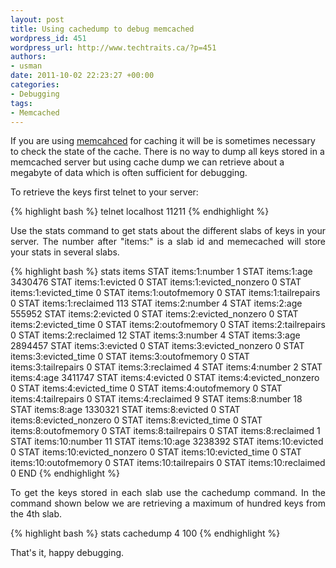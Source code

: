 ```yaml
--- 
layout: post
title: Using cachedump to debug memcached
wordpress_id: 451
wordpress_url: http://www.techtraits.ca/?p=451
authors: 
- usman
date: 2011-10-02 22:23:27 +00:00
categories: 
- Debugging
tags:
- Memcached
---
```

<p style="text-align: justify;">

If you are using <a href="http://http://memcached.org/" title="memcached" target="_blank">memcahced</a> for caching it will be is sometimes necessary to check the state of the cache. There is no way to dump all keys stored in a memcached server but using cache dump we can retrieve about a megabyte of data which is often sufficient for debugging.</p>

<!--more-->

To retrieve the keys first telnet to your server:

{% highlight bash %}
telnet localhost 11211
{% endhighlight %}
&nbsp;

<p style="text-align: justify;">
Use the stats command to get stats about the different slabs of keys in your server. The number after "items:" is a slab id and memecached will store your stats in several slabs. 
</p>


{% highlight bash %}
stats items
STAT items:1:number 1
STAT items:1:age 3430476
STAT items:1:evicted 0
STAT items:1:evicted_nonzero 0
STAT items:1:evicted_time 0
STAT items:1:outofmemory 0
STAT items:1:tailrepairs 0
STAT items:1:reclaimed 113
STAT items:2:number 4
STAT items:2:age 555952
STAT items:2:evicted 0
STAT items:2:evicted_nonzero 0
STAT items:2:evicted_time 0
STAT items:2:outofmemory 0
STAT items:2:tailrepairs 0
STAT items:2:reclaimed 12
STAT items:3:number 4
STAT items:3:age 2894457
STAT items:3:evicted 0
STAT items:3:evicted_nonzero 0
STAT items:3:evicted_time 0
STAT items:3:outofmemory 0
STAT items:3:tailrepairs 0
STAT items:3:reclaimed 4
STAT items:4:number 2
STAT items:4:age 3411747
STAT items:4:evicted 0
STAT items:4:evicted_nonzero 0
STAT items:4:evicted_time 0
STAT items:4:outofmemory 0
STAT items:4:tailrepairs 0
STAT items:4:reclaimed 9
STAT items:8:number 18
STAT items:8:age 1330321
STAT items:8:evicted 0
STAT items:8:evicted_nonzero 0
STAT items:8:evicted_time 0
STAT items:8:outofmemory 0
STAT items:8:tailrepairs 0
STAT items:8:reclaimed 1
STAT items:10:number 11
STAT items:10:age 3238392
STAT items:10:evicted 0
STAT items:10:evicted_nonzero 0
STAT items:10:evicted_time 0
STAT items:10:outofmemory 0
STAT items:10:tailrepairs 0
STAT items:10:reclaimed 0
END
{% endhighlight %}
&nbsp;



<p style="text-align: justify;">
To get the keys stored in each slab use the cachedump command. In the command shown below we are retrieving a maximum of hundred keys from the 4th slab.</p>


{% highlight bash %}
stats cachedump 4 100 
{% endhighlight %}
&nbsp;



That's it, happy debugging. 

